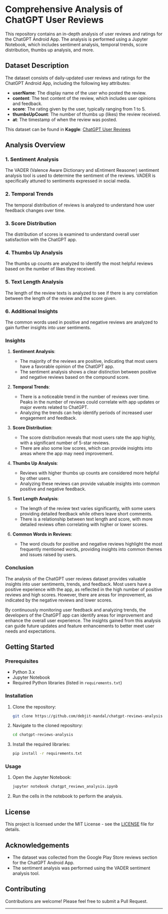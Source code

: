 
# Comprehensive Analysis of ChatGPT User Reviews

This repository contains an in-depth analysis of user reviews and ratings for the ChatGPT Android App. The analysis is performed using a Jupyter Notebook, which includes sentiment analysis, temporal trends, score distribution, thumbs up analysis, and more.

## Dataset Description

The dataset consists of daily-updated user reviews and ratings for the ChatGPT Android App, including the following key attributes:

- **userName**: The display name of the user who posted the review.
- **content**: The text content of the review, which includes user opinions and feedback.
- **score**: The rating given by the user, typically ranging from 1 to 5.
- **thumbsUpCount**: The number of thumbs up (likes) the review received.
- **at**: The timestamp of when the review was posted.

This dataset can be found in **Kaggle**: [ChatGPT User Reviews](https://www.kaggle.com/datasets/bhavikjikadara/chatgpt-user-feedback)

## Analysis Overview

### 1. Sentiment Analysis
The VADER (Valence Aware Dictionary and sEntiment Reasoner) sentiment analysis tool is used to determine the sentiment of the reviews. VADER is specifically attuned to sentiments expressed in social media.

### 2. Temporal Trends
The temporal distribution of reviews is analyzed to understand how user feedback changes over time.

### 3. Score Distribution
The distribution of scores is examined to understand overall user satisfaction with the ChatGPT app.

### 4. Thumbs Up Analysis
The thumbs up counts are analyzed to identify the most helpful reviews based on the number of likes they received.

### 5. Text Length Analysis
The length of the review texts is analyzed  to see if there is any correlation between the length of the review and the score given.

### 6. Additional Insights
The common words used in positive and negative reviews are analyzed to gain further insights into user sentiments.


### Insights
1. **Sentiment Analysis**:
   - The majority of the reviews are positive, indicating that most users have a favorable opinion of the ChatGPT app.
   - The sentiment analysis shows a clear distinction between positive and negative reviews based on the compound score.

2. **Temporal Trends**:
   - There is a noticeable trend in the number of reviews over time. Peaks in the number of reviews could correlate with app updates or major events related to ChatGPT.
   - Analyzing the trends can help identify periods of increased user engagement and feedback.

3. **Score Distribution**:
   - The score distribution reveals that most users rate the app highly, with a significant number of 5-star reviews.
   - There are also some low scores, which can provide insights into areas where the app may need improvement.

4. **Thumbs Up Analysis**:
   - Reviews with higher thumbs up counts are considered more helpful by other users.
   - Analyzing these reviews can provide valuable insights into common positive and negative feedback.

5. **Text Length Analysis**:
   - The length of the review text varies significantly, with some users providing detailed feedback while others leave short comments.
   - There is a relationship between text length and score, with more detailed reviews often correlating with higher or lower scores.

6. **Common Words in Reviews**:
   - The word clouds for positive and negative reviews highlight the most frequently mentioned words, providing insights into common themes and issues raised by users.

### Conclusion
The analysis of the ChatGPT user reviews dataset provides valuable insights into user sentiments, trends, and feedback. Most users have a positive experience with the app, as reflected in the high number of positive reviews and high scores. However, there are areas for improvement, as indicated by the negative reviews and lower scores.

By continuously monitoring user feedback and analyzing trends, the developers of the ChatGPT app can identify areas for improvement and enhance the overall user experience. The insights gained from this analysis can guide future updates and feature enhancements to better meet user needs and expectations.

## Getting Started

### Prerequisites
- Python 3.x
- Jupyter Notebook
- Required Python libraries (listed in `requirements.txt`)

### Installation
1. Clone the repository:
    ```bash
    git clone https://github.com/debjit-mandal/chatgpt-reviews-analysis.git
    ```
2. Navigate to the cloned repository:
    ```bash
    cd chatgpt-reviews-analysis
    ```
3. Install the required libraries:
    ```bash
    pip install -r requirements.txt
    ```

### Usage
1. Open the Jupyter Notebook:
    ```bash
    jupyter notebook chatgpt_reviews_analysis.ipynb
    ```
2. Run the cells in the notebook to perform the analysis.

## License
This project is licensed under the MIT License - see the [LICENSE](LICENSE) file for details.

## Acknowledgements
- The dataset was collected from the Google Play Store reviews section for the ChatGPT Android App.
- The sentiment analysis was performed using the VADER sentiment analysis tool.

## Contributing
Contributions are welcome! Please feel free to submit a Pull Request.

-----------------------------------------------------------------------------